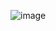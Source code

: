 ![image](https://github.com/Chiippss/CSSColors/assets/163165280/c5dccc1c-be4f-4f9a-97be-4ae84323c6c7)
